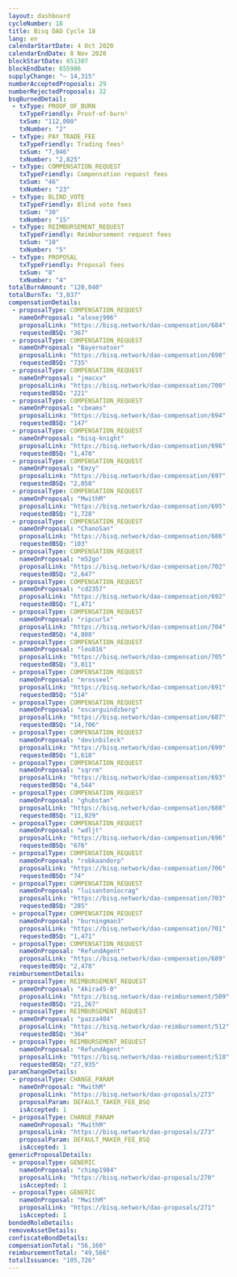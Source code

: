 ```yaml
---
layout: dashboard
cycleNumber: 18
title: Bisq DAO Cycle 18
lang: en
calendarStartDate: 4 Oct 2020
calendarEndDate: 8 Nov 2020
blockStartDate: 651307
blockEndDate: 655986
supplyChange: "— 14,315"
numberAcceptedProposals: 29
numberRejectedProposals: 32
bsqBurnedDetail:
 - txType: PROOF_OF_BURN
   txTypeFriendly: Proof-of-burn¹
   txSum: "112,000"
   txNumber: "2"
 - txType: PAY_TRADE_FEE
   txTypeFriendly: Trading fees²
   txSum: "7,946"
   txNumber: "2,825"
 - txType: COMPENSATION_REQUEST
   txTypeFriendly: Compensation request fees
   txSum: "46"
   txNumber: "23"
 - txType: BLIND_VOTE
   txTypeFriendly: Blind vote fees
   txSum: "30"
   txNumber: "15"
 - txType: REIMBURSEMENT_REQUEST
   txTypeFriendly: Reimbursement request fees
   txSum: "10"
   txNumber: "5"
 - txType: PROPOSAL
   txTypeFriendly: Proposal fees
   txSum: "8"
   txNumber: "4"
totalBurnAmount: "120,040"
totalBurnTx: "3,037"
compensationDetails: 
 - proposalType: COMPENSATION_REQUEST
   nameOnProposal: "alexej996"
   proposalLink: "https://bisq.network/dao-compensation/684"
   requestedBSQ: "367"
 - proposalType: COMPENSATION_REQUEST
   nameOnProposal: "Bayernatoor"
   proposalLink: "https://bisq.network/dao-compensation/690"
   requestedBSQ: "735"
 - proposalType: COMPENSATION_REQUEST
   nameOnProposal: "jmacxx"
   proposalLink: "https://bisq.network/dao-compensation/700"
   requestedBSQ: "221"
 - proposalType: COMPENSATION_REQUEST
   nameOnProposal: "cbeams"
   proposalLink: "https://bisq.network/dao-compensation/694"
   requestedBSQ: "147"
 - proposalType: COMPENSATION_REQUEST
   nameOnProposal: "bisq-knight"
   proposalLink: "https://bisq.network/dao-compensation/698"
   requestedBSQ: "1,470"
 - proposalType: COMPENSATION_REQUEST
   nameOnProposal: "Emzy"
   proposalLink: "https://bisq.network/dao-compensation/697"
   requestedBSQ: "2,058"
 - proposalType: COMPENSATION_REQUEST
   nameOnProposal: "MwithM"
   proposalLink: "https://bisq.network/dao-compensation/695"
   requestedBSQ: "1,728"
 - proposalType: COMPENSATION_REQUEST
   nameOnProposal: "ChanoSan"
   proposalLink: "https://bisq.network/dao-compensation/686"
   requestedBSQ: "103"
 - proposalType: COMPENSATION_REQUEST
   nameOnProposal: "m52go"
   proposalLink: "https://bisq.network/dao-compensation/702"
   requestedBSQ: "2,647"
 - proposalType: COMPENSATION_REQUEST
   nameOnProposal: "cd2357"
   proposalLink: "https://bisq.network/dao-compensation/692"
   requestedBSQ: "1,471"
 - proposalType: COMPENSATION_REQUEST
   nameOnProposal: "ripcurlx"
   proposalLink: "https://bisq.network/dao-compensation/704"
   requestedBSQ: "4,808"
 - proposalType: COMPENSATION_REQUEST
   nameOnProposal: "leo816"
   proposalLink: "https://bisq.network/dao-compensation/705"
   requestedBSQ: "3,011"
 - proposalType: COMPENSATION_REQUEST
   nameOnProposal: "mrosseel"
   proposalLink: "https://bisq.network/dao-compensation/691"
   requestedBSQ: "514"
 - proposalType: COMPENSATION_REQUEST
   nameOnProposal: "oscarguindzberg"
   proposalLink: "https://bisq.network/dao-compensation/687"
   requestedBSQ: "14,706"
 - proposalType: COMPENSATION_REQUEST
   nameOnProposal: "devinbileck"
   proposalLink: "https://bisq.network/dao-compensation/699"
   requestedBSQ: "1,618"
 - proposalType: COMPENSATION_REQUEST
   nameOnProposal: "sqrrm"
   proposalLink: "https://bisq.network/dao-compensation/693"
   requestedBSQ: "4,544"
 - proposalType: COMPENSATION_REQUEST
   nameOnProposal: "ghubstan"
   proposalLink: "https://bisq.network/dao-compensation/688"
   requestedBSQ: "11,029"
 - proposalType: COMPENSATION_REQUEST
   nameOnProposal: "wdljt"
   proposalLink: "https://bisq.network/dao-compensation/696"
   requestedBSQ: "676"
 - proposalType: COMPENSATION_REQUEST
   nameOnProposal: "robkaandorp"
   proposalLink: "https://bisq.network/dao-compensation/706"
   requestedBSQ: "74"
 - proposalType: COMPENSATION_REQUEST
   nameOnProposal: "luisantoniocrag"
   proposalLink: "https://bisq.network/dao-compensation/703"
   requestedBSQ: "285"
 - proposalType: COMPENSATION_REQUEST
   nameOnProposal: "burningman3"
   proposalLink: "https://bisq.network/dao-compensation/701"
   requestedBSQ: "1,471"
 - proposalType: COMPENSATION_REQUEST
   nameOnProposal: "RefundAgent"
   proposalLink: "https://bisq.network/dao-compensation/689"
   requestedBSQ: "2,478"
reimbursementDetails: 
 - proposalType: REIMBURSEMENT_REQUEST
   nameOnProposal: "Akira45-0"
   proposalLink: "https://bisq.network/dao-reimbursement/509"
   requestedBSQ: "21,267"
 - proposalType: REIMBURSEMENT_REQUEST
   nameOnProposal: "pazza404"
   proposalLink: "https://bisq.network/dao-reimbursement/512"
   requestedBSQ: "364"
 - proposalType: REIMBURSEMENT_REQUEST
   nameOnProposal: "RefundAgent"
   proposalLink: "https://bisq.network/dao-reimbursement/518"
   requestedBSQ: "27,935"
paramChangeDetails: 
 - proposalType: CHANGE_PARAM
   nameOnProposal: "MwithM"
   proposalLink: "https://bisq.network/dao-proposals/273"
   proposalParam: DEFAULT_TAKER_FEE_BSQ
   isAccepted: 1
 - proposalType: CHANGE_PARAM
   nameOnProposal: "MwithM"
   proposalLink: "https://bisq.network/dao-proposals/273"
   proposalParam: DEFAULT_MAKER_FEE_BSQ
   isAccepted: 1
genericProposalDetails: 
 - proposalType: GENERIC
   nameOnProposal: "chimp1984"
   proposalLink: "https://bisq.network/dao-proposals/270"
   isAccepted: 1
 - proposalType: GENERIC
   nameOnProposal: "MwithM"
   proposalLink: "https://bisq.network/dao-proposals/271"
   isAccepted: 1
bondedRoleDetails: 
removeAssetDetails: 
confiscateBondDetails: 
compensationTotal: "56,160"
reimbursementTotal: "49,566"
totalIssuance: "105,726"
---
```

